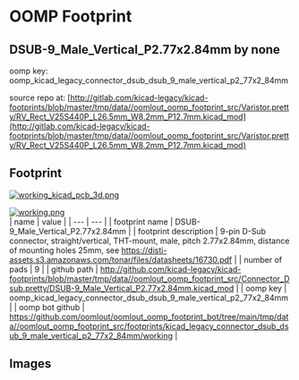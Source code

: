 # OOMP Footprint  
## DSUB-9_Male_Vertical_P2.77x2.84mm  by none  
  
oomp key: oomp_kicad_legacy_connector_dsub_dsub_9_male_vertical_p2_77x2_84mm  
  
source repo at: [http://gitlab.com/kicad-legacy/kicad-footprints/blob/master/tmp/data//oomlout_oomp_footprint_src/Varistor.pretty/RV_Rect_V25S440P_L26.5mm_W8.2mm_P12.7mm.kicad_mod](http://gitlab.com/kicad-legacy/kicad-footprints/blob/master/tmp/data//oomlout_oomp_footprint_src/Varistor.pretty/RV_Rect_V25S440P_L26.5mm_W8.2mm_P12.7mm.kicad_mod)  
## Footprint  
  
[![working_kicad_pcb_3d.png](working_kicad_pcb_3d_600.png)](working_kicad_pcb_3d.png)  
  
[![working.png](working_600.png)](working.png)  
| name | value | 
| --- | --- | 
| footprint name | DSUB-9_Male_Vertical_P2.77x2.84mm | 
| footprint description | 9-pin D-Sub connector, straight/vertical, THT-mount, male, pitch 2.77x2.84mm, distance of mounting holes 25mm, see https://disti-assets.s3.amazonaws.com/tonar/files/datasheets/16730.pdf | 
| number of pads | 9 | 
| github path | http://github.com/kicad-legacy/kicad-footprints/blob/master/tmp/data//oomlout_oomp_footprint_src/Connector_Dsub.pretty/DSUB-9_Male_Vertical_P2.77x2.84mm.kicad_mod | 
| oomp key | oomp_kicad_legacy_connector_dsub_dsub_9_male_vertical_p2_77x2_84mm | 
| oomp bot github | https://github.com/oomlout/oomlout_oomp_footprint_bot/tree/main/tmp/data//oomlout_oomp_footprint_src/footprints/kicad_legacy_connector_dsub_dsub_9_male_vertical_p2_77x2_84mm/working | 
## Images  
